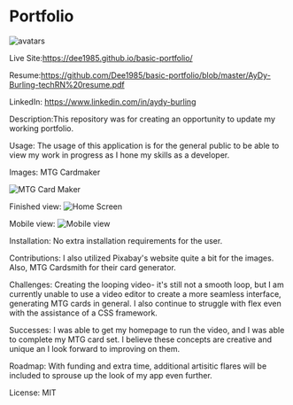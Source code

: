 # Portfolio

![avatars](https://github.com/Dee1985/updated-portfolio/blob/master/updated-portfolio/assets/images/avatar-4322968_640.png)

Live Site:https://dee1985.github.io/basic-portfolio/

Resume:https://github.com/Dee1985/basic-portfolio/blob/master/AyDy-Burling-techRN%20resume.pdf

LinkedIn: https://www.linkedin.com/in/aydy-burling

Description:This repository was for creating an opportunity to update my working portfolio.

Usage: The usage of this application is for the general public to be able to view my work in progress as I hone my skills as a developer.

Images: MTG Cardmaker

![MTG Card Maker](https://github.com/Dee1985/updated-portfolio/blob/master/updated-portfolio/assets/images/AyDy%20Burling-%20Full%20Stack%20Dev.png)

Finished view:
![Home Screen](<https://github.com/Dee1985/updated-portfolio/blob/master/updated-portfolio/assets/images/Screenshot%20(33).png>)

Mobile view:
![Mobile view](<https://github.com/Dee1985/updated-portfolio/blob/master/updated-portfolio/assets/images/Screenshot%20(34).png>)

Installation: No extra installation requirements for the user.

Contributions: I also utilized Pixabay's website quite a bit for the images. Also, MTG Cardsmith for their card generator.

Challenges: Creating the looping video- it's still not a smooth loop, but I am currently unable to use a video editor to create a more seamless interface, generating MTG cards in general. I also continue to struggle with flex even with the assistance of a CSS framework.

Successes: I was able to get my homepage to run the video, and I was able to complete my MTG card set. I believe these concepts are creative and unique an I look forward to improving on them.

Roadmap: With funding and extra time, additional artisitic flares will be included to sprouse up the look of my app even further.

License: MIT
